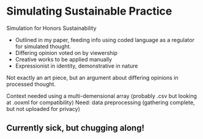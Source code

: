 # Simulating Sustainable Practice
Simulation for Honors Sustainability

* Outlined in my paper, feeding info using coded language as a regulator for simulated thought.
* Differing opinion voted on by viewership
* Creative works to be applied manually
* Expressionist in identity, demonstrative in nature

Not exactly an art piece, but an argument about differing opinions in processed thought.

Context needed using a multi-demensional array (probably .csv but looking at .ooxml for compatibility)
Need: data preprocessing (gathering complete, but not uploaded for privacy)

## Currently sick, but chugging along!
